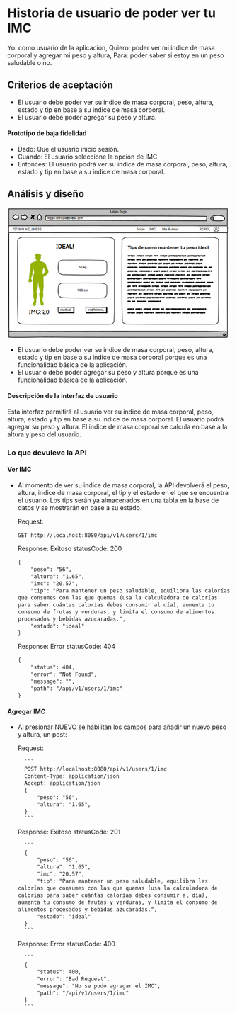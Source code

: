 # Historia de usuario de poder ver tu IMC

Yo: como usuario de la aplicación,
Quiero: poder ver mi indice de masa corporal y agregar mi peso y altura,
Para: poder saber si estoy en un peso saludable o no.

## Criterios de aceptación

- El usuario debe poder ver su indice de masa corporal, peso, altura, estado y tip en base a su indice de masa corporal.
- El usuario debe poder agregar su peso y altura.

#### Prototipo de baja fidelidad

- Dado: Que el usuario inicio sesión.
- Cuando: El usuario seleccione la opción de IMC.
- Entonces: El usuario podrá ver su indice de masa corporal, peso, altura, estado y tip en base a su indice de masa corporal.

## Análisis y diseño

<img src="../assets/historia50.png" alt="Historia de usuario de poder ver tu IMC" width="500px" ><br/>

- El usuario debe poder ver su indice de masa corporal, peso, altura, estado y tip en base a su indice de masa corporal porque es una funcionalidad básica de la aplicación.
- El usuario debe poder agregar su peso y altura porque es una funcionalidad básica de la aplicación.

#### Descripción de la interfaz de usuario

Esta interfaz permitirá al usuario ver su indice de masa corporal, peso, altura, estado y tip en base a su indice de masa corporal. El usuario podrá agregar su peso y altura. El indice de masa corporal se calcula en base a la altura y peso del usuario.

### Lo que devuleve la API

#### Ver IMC

- Al momento de ver su indice de masa corporal, la API devolverá el peso, altura, indice de masa corporal, el tip y el estado en el que se encuentra el usuario. Los tips serán ya almacenados en una tabla en la base de datos y se mostrarán en base a su estado.

    Request:
    
    ```
    GET http://localhost:8080/api/v1/users/1/imc
    ```

    Response: Exitoso statusCode: 200

    ```
    {
        "peso": "56",
        "altura": "1.65",
        "imc": "20.57",
        "tip": "Para mantener un peso saludable, equilibra las calorías que consumes con las que quemas (usa la calculadora de calorías para saber cuántas calorías debes consumir al día), aumenta tu consumo de frutas y verduras, y limita el consumo de alimentos procesados y bebidas azucaradas.",
        "estado": "ideal"
    }
    ```

    Response: Error statusCode: 404

    ```
    {
        "status": 404,
        "error": "Not Found",
        "message": "",
        "path": "/api/v1/users/1/imc"
    }
    ```

#### Agregar IMC

- Al presionar NUEVO se habilitan los campos para añadir un nuevo peso y altura, un post:

    Request:
    
        ```
        POST http://localhost:8080/api/v1/users/1/imc
        Content-Type: application/json
        Accept: application/json
        {
            "peso": "56",
            "altura": "1.65",
        }
        ```

    Response: Exitoso statusCode: 201

        ```
        {
            "peso": "56",
            "altura": "1.65",
            "imc": "20.57",
            "tip": "Para mantener un peso saludable, equilibra las calorías que consumes con las que quemas (usa la calculadora de calorías para saber cuántas calorías debes consumir al día), aumenta tu consumo de frutas y verduras, y limita el consumo de alimentos procesados y bebidas azucaradas.",
            "estado": "ideal"
        }
        ```

    Response: Error statusCode: 400

        ```
        {
            "status": 400,
            "error": "Bad Request",
            "message": "No se pudo agregar el IMC",
            "path": "/api/v1/users/1/imc"
        }
        ```